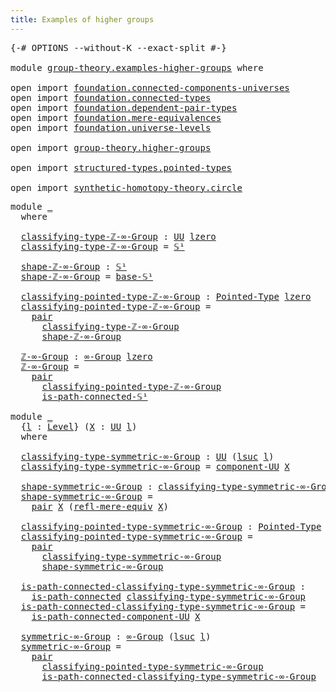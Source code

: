 ```yaml
---
title: Examples of higher groups
---
```


<pre class="Agda"><a id="51" class="Symbol">{-#</a> <a id="55" class="Keyword">OPTIONS</a> <a id="63" class="Pragma">--without-K</a> <a id="75" class="Pragma">--exact-split</a> <a id="89" class="Symbol">#-}</a>

<a id="94" class="Keyword">module</a> <a id="101" href="group-theory.examples-higher-groups.html" class="Module">group-theory.examples-higher-groups</a> <a id="137" class="Keyword">where</a>

<a id="144" class="Keyword">open</a> <a id="149" class="Keyword">import</a> <a id="156" href="foundation.connected-components-universes.html" class="Module">foundation.connected-components-universes</a>
<a id="198" class="Keyword">open</a> <a id="203" class="Keyword">import</a> <a id="210" href="foundation.connected-types.html" class="Module">foundation.connected-types</a>
<a id="237" class="Keyword">open</a> <a id="242" class="Keyword">import</a> <a id="249" href="foundation.dependent-pair-types.html" class="Module">foundation.dependent-pair-types</a>
<a id="281" class="Keyword">open</a> <a id="286" class="Keyword">import</a> <a id="293" href="foundation.mere-equivalences.html" class="Module">foundation.mere-equivalences</a>
<a id="322" class="Keyword">open</a> <a id="327" class="Keyword">import</a> <a id="334" href="foundation.universe-levels.html" class="Module">foundation.universe-levels</a>

<a id="362" class="Keyword">open</a> <a id="367" class="Keyword">import</a> <a id="374" href="group-theory.higher-groups.html" class="Module">group-theory.higher-groups</a>

<a id="402" class="Keyword">open</a> <a id="407" class="Keyword">import</a> <a id="414" href="structured-types.pointed-types.html" class="Module">structured-types.pointed-types</a>

<a id="446" class="Keyword">open</a> <a id="451" class="Keyword">import</a> <a id="458" href="synthetic-homotopy-theory.circle.html" class="Module">synthetic-homotopy-theory.circle</a>
</pre>
<pre class="Agda"><a id="504" class="Keyword">module</a> <a id="511" href="group-theory.examples-higher-groups.html#511" class="Module">_</a>
  <a id="515" class="Keyword">where</a>

  <a id="524" href="group-theory.examples-higher-groups.html#524" class="Function">classifying-type-ℤ-∞-Group</a> <a id="551" class="Symbol">:</a> <a id="553" href="foundation-core.universe-levels.html#235" class="Primitive">UU</a> <a id="556" href="Agda.Primitive.html#764" class="Primitive">lzero</a>
  <a id="564" href="group-theory.examples-higher-groups.html#524" class="Function">classifying-type-ℤ-∞-Group</a> <a id="591" class="Symbol">=</a> <a id="593" href="synthetic-homotopy-theory.circle.html#12148" class="Postulate">𝕊¹</a>

  <a id="599" href="group-theory.examples-higher-groups.html#599" class="Function">shape-ℤ-∞-Group</a> <a id="615" class="Symbol">:</a> <a id="617" href="synthetic-homotopy-theory.circle.html#12148" class="Postulate">𝕊¹</a>
  <a id="622" href="group-theory.examples-higher-groups.html#599" class="Function">shape-ℤ-∞-Group</a> <a id="638" class="Symbol">=</a> <a id="640" href="synthetic-homotopy-theory.circle.html#12173" class="Postulate">base-𝕊¹</a>

  <a id="651" href="group-theory.examples-higher-groups.html#651" class="Function">classifying-pointed-type-ℤ-∞-Group</a> <a id="686" class="Symbol">:</a> <a id="688" href="structured-types.pointed-types.html#383" class="Function">Pointed-Type</a> <a id="701" href="Agda.Primitive.html#764" class="Primitive">lzero</a>
  <a id="709" href="group-theory.examples-higher-groups.html#651" class="Function">classifying-pointed-type-ℤ-∞-Group</a> <a id="744" class="Symbol">=</a>
    <a id="750" href="foundation-core.dependent-pair-types.html#588" class="InductiveConstructor">pair</a>
      <a id="761" href="group-theory.examples-higher-groups.html#524" class="Function">classifying-type-ℤ-∞-Group</a>
      <a id="794" href="group-theory.examples-higher-groups.html#599" class="Function">shape-ℤ-∞-Group</a>

  <a id="813" href="group-theory.examples-higher-groups.html#813" class="Function">ℤ-∞-Group</a> <a id="823" class="Symbol">:</a> <a id="825" href="group-theory.higher-groups.html#1453" class="Function">∞-Group</a> <a id="833" href="Agda.Primitive.html#764" class="Primitive">lzero</a>
  <a id="841" href="group-theory.examples-higher-groups.html#813" class="Function">ℤ-∞-Group</a> <a id="851" class="Symbol">=</a>
    <a id="857" href="foundation-core.dependent-pair-types.html#588" class="InductiveConstructor">pair</a>
      <a id="868" href="group-theory.examples-higher-groups.html#651" class="Function">classifying-pointed-type-ℤ-∞-Group</a>
      <a id="909" href="synthetic-homotopy-theory.circle.html#16932" class="Function">is-path-connected-𝕊¹</a>

<a id="931" class="Keyword">module</a> <a id="938" href="group-theory.examples-higher-groups.html#938" class="Module">_</a>
  <a id="942" class="Symbol">{</a><a id="943" href="group-theory.examples-higher-groups.html#943" class="Bound">l</a> <a id="945" class="Symbol">:</a> <a id="947" href="Agda.Primitive.html#597" class="Postulate">Level</a><a id="952" class="Symbol">}</a> <a id="954" class="Symbol">(</a><a id="955" href="group-theory.examples-higher-groups.html#955" class="Bound">X</a> <a id="957" class="Symbol">:</a> <a id="959" href="foundation-core.universe-levels.html#235" class="Primitive">UU</a> <a id="962" href="group-theory.examples-higher-groups.html#943" class="Bound">l</a><a id="963" class="Symbol">)</a>
  <a id="967" class="Keyword">where</a>

  <a id="976" href="group-theory.examples-higher-groups.html#976" class="Function">classifying-type-symmetric-∞-Group</a> <a id="1011" class="Symbol">:</a> <a id="1013" href="foundation-core.universe-levels.html#235" class="Primitive">UU</a> <a id="1016" class="Symbol">(</a><a id="1017" href="Agda.Primitive.html#780" class="Primitive">lsuc</a> <a id="1022" href="group-theory.examples-higher-groups.html#943" class="Bound">l</a><a id="1023" class="Symbol">)</a>
  <a id="1027" href="group-theory.examples-higher-groups.html#976" class="Function">classifying-type-symmetric-∞-Group</a> <a id="1062" class="Symbol">=</a> <a id="1064" href="foundation.connected-components-universes.html#2320" class="Function">component-UU</a> <a id="1077" href="group-theory.examples-higher-groups.html#955" class="Bound">X</a>

  <a id="1082" href="group-theory.examples-higher-groups.html#1082" class="Function">shape-symmetric-∞-Group</a> <a id="1106" class="Symbol">:</a> <a id="1108" href="group-theory.examples-higher-groups.html#976" class="Function">classifying-type-symmetric-∞-Group</a>
  <a id="1145" href="group-theory.examples-higher-groups.html#1082" class="Function">shape-symmetric-∞-Group</a> <a id="1169" class="Symbol">=</a>
    <a id="1175" href="foundation-core.dependent-pair-types.html#588" class="InductiveConstructor">pair</a> <a id="1180" href="group-theory.examples-higher-groups.html#955" class="Bound">X</a> <a id="1182" class="Symbol">(</a><a id="1183" href="foundation.mere-equivalences.html#1771" class="Function">refl-mere-equiv</a> <a id="1199" href="group-theory.examples-higher-groups.html#955" class="Bound">X</a><a id="1200" class="Symbol">)</a>

  <a id="1205" href="group-theory.examples-higher-groups.html#1205" class="Function">classifying-pointed-type-symmetric-∞-Group</a> <a id="1248" class="Symbol">:</a> <a id="1250" href="structured-types.pointed-types.html#383" class="Function">Pointed-Type</a> <a id="1263" class="Symbol">(</a><a id="1264" href="Agda.Primitive.html#780" class="Primitive">lsuc</a> <a id="1269" href="group-theory.examples-higher-groups.html#943" class="Bound">l</a><a id="1270" class="Symbol">)</a>
  <a id="1274" href="group-theory.examples-higher-groups.html#1205" class="Function">classifying-pointed-type-symmetric-∞-Group</a> <a id="1317" class="Symbol">=</a>
    <a id="1323" href="foundation-core.dependent-pair-types.html#588" class="InductiveConstructor">pair</a>
      <a id="1334" href="group-theory.examples-higher-groups.html#976" class="Function">classifying-type-symmetric-∞-Group</a>
      <a id="1375" href="group-theory.examples-higher-groups.html#1082" class="Function">shape-symmetric-∞-Group</a>

  <a id="1402" href="group-theory.examples-higher-groups.html#1402" class="Function">is-path-connected-classifying-type-symmetric-∞-Group</a> <a id="1455" class="Symbol">:</a>
    <a id="1461" href="foundation.connected-types.html#1697" class="Function">is-path-connected</a> <a id="1479" href="group-theory.examples-higher-groups.html#976" class="Function">classifying-type-symmetric-∞-Group</a>
  <a id="1516" href="group-theory.examples-higher-groups.html#1402" class="Function">is-path-connected-classifying-type-symmetric-∞-Group</a> <a id="1569" class="Symbol">=</a>
    <a id="1575" href="foundation.connected-components-universes.html#6389" class="Function">is-path-connected-component-UU</a> <a id="1606" href="group-theory.examples-higher-groups.html#955" class="Bound">X</a>
  
  <a id="1613" href="group-theory.examples-higher-groups.html#1613" class="Function">symmetric-∞-Group</a> <a id="1631" class="Symbol">:</a> <a id="1633" href="group-theory.higher-groups.html#1453" class="Function">∞-Group</a> <a id="1641" class="Symbol">(</a><a id="1642" href="Agda.Primitive.html#780" class="Primitive">lsuc</a> <a id="1647" href="group-theory.examples-higher-groups.html#943" class="Bound">l</a><a id="1648" class="Symbol">)</a>
  <a id="1652" href="group-theory.examples-higher-groups.html#1613" class="Function">symmetric-∞-Group</a> <a id="1670" class="Symbol">=</a>
    <a id="1676" href="foundation-core.dependent-pair-types.html#588" class="InductiveConstructor">pair</a>
      <a id="1687" href="group-theory.examples-higher-groups.html#1205" class="Function">classifying-pointed-type-symmetric-∞-Group</a>
      <a id="1736" href="group-theory.examples-higher-groups.html#1402" class="Function">is-path-connected-classifying-type-symmetric-∞-Group</a>
</pre>
